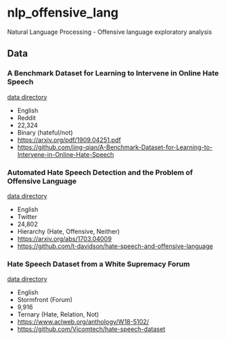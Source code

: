 # nlp_offensive_lang
Natural Language Processing - Offensive language exploratory analysis


## Data
### A Benchmark Dataset for Learning to Intervene in Online Hate Speech
[data directory](data/reddit_binary-jing-qian)

- English
- Reddit
- 22,324
- Binary (hateful/not)
- https://arxiv.org/pdf/1909.04251.pdf
- https://github.com/jing-qian/A-Benchmark-Dataset-for-Learning-to-Intervene-in-Online-Hate-Speech

### Automated Hate Speech Detection and the Problem of Offensive Language
[data directory](data/twitter_hierarchy_t-davidson)

- English
- Twitter
- 24,802
- Hierarchy (Hate, Offensive, Neither)
- https://arxiv.org/abs/1703.04009
- https://github.com/t-davidson/hate-speech-and-offensive-language

### Hate Speech Dataset from a White Supremacy Forum
[data directory](data/stormfront_ternary_vicomtech)

- English
- Stormfront (Forum)
- 9,916
- Ternary (Hate, Relation, Not)
- https://www.aclweb.org/anthology/W18-5102/
- https://github.com/Vicomtech/hate-speech-dataset
